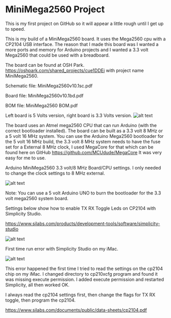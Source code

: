 # MiniMega2560 Project

This is my first project on GitHub so it will appear a little rough until I get up to speed.

This is my build of a MiniMega2560 board. It uses the Mega2560 cpu with a CP2104 USB interface. The reason that I made this board was I wanted a more ports and memory for Arduino projects and I wanted a 3.3 volt Mega2560 that could be used with a breadboard.

The board can be found at OSH Park. https://oshpark.com/shared_projects/cue1DDEi with project name MiniMega2560.

Schematic file: MiniMega2560v10.1sc.pdf

Board file: MiniMega2560v10.1bd.pdf

BOM file: MiniMega2560 BOM.pdf

Left board is 5 Volts version, right board is 3.3 Volts version.
![alt text](https://github.com/Sd4Projects/MiniMega2560/blob/master/MiniMega2560both.png "MiniMega2560 Board")

The board uses an Atmel mega2560 CPU that can run Arduino (with the correct bootloader installed).
The board can be built as a 3.3 volt 8 MHz or a 5 volt 16 MHz system.
You can use the Arduino Mega2560 bootloader for the 5 volt 16 MHz build, the 3.3 volt 8 MHz system needs to have the fuse set for a External 8 MHz clock, I used MegaCore for that which can be found here on
GitHub https://github.com/MCUdude/MegaCore It was very easy for me to use.

Arduino MiniMega2560 3.3 volt/8 MHz Board/CPU settings. I only needed to change the clock settings to 8 MHz external.

![alt text](https://github.com/Sd4Projects/MiniMega2560/blob/master/MegaCore_Settings.png "MegaCore Settings")

Note: You can use a 5 volt Arduino UNO to burn the bootloader for the 3.3 volt mega2560 system board.


Settings below show how to enable TX RX Toggle Leds on CP2104 with Simplicity Studio.

https://www.silabs.com/products/development-tools/software/simplicity-studio

![alt text](https://github.com/Sd4Projects/MiniMega2560/blob/master/cp2104_enable_leds.png "CP2104 LEDs")

First time run error with Simplicity Studio on my iMac.

![alt text](https://github.com/Sd4Projects/MiniMega2560/blob/master/Simplicity_ERROR2.png "Simplicity Error")

This error happened the first time I tried to read the settings on the cp2104 chip on my iMac.
I changed directory to cp210xcfg program and found it was missing execute permission. I added execute permission and restarted Simplicity, all then worked OK.

I always read the cp2104 settings first, then change the flags for TX RX toggle, then program the cp2104.

https://www.silabs.com/documents/public/data-sheets/cp2104.pdf
